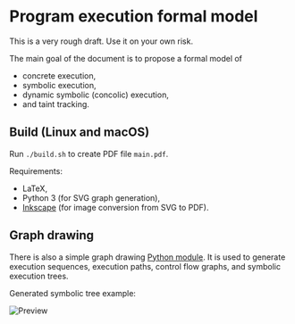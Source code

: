 # Program execution formal model #

This is a very rough draft. Use it on your own risk.

The main goal of the document is to propose a formal model of
  * concrete execution,
  * symbolic execution,
  * dynamic symbolic (concolic) execution,
  * and taint tracking.

## Build (Linux and macOS) ##

Run `./build.sh` to create PDF file `main.pdf`.

Requirements:
  * LaTeX,
  * Python 3 (for SVG graph generation),
  * [Inkscape](https://inkscape.org/en/) (for image conversion from SVG to PDF).

## Graph drawing ##

There is also a simple graph drawing [Python module](generator).
It is used to generate execution sequences, execution paths,
control flow graphs, and symbolic execution trees.

Generated symbolic tree example:

![Preview](https://raw.github.com/enzet/program-model/master/image/symbolic_tree.png)
